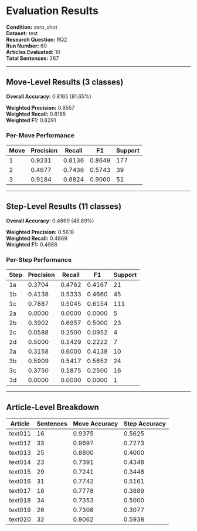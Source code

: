 # Evaluation Results

**Condition:** zero_shot  
**Dataset:** test  
**Research Question:** RQ2  
**Run Number:** 60  
**Articles Evaluated:** 10  
**Total Sentences:** 267  

---

## Move-Level Results (3 classes)

**Overall Accuracy:** 0.8165 (81.65%)  

**Weighted Precision:** 0.8557  
**Weighted Recall:** 0.8165  
**Weighted F1:** 0.8291  

### Per-Move Performance

| Move | Precision | Recall | F1 | Support |
|------|-----------|--------|----|---------|
| 1 | 0.9231 | 0.8136 | 0.8649 | 177 |
| 2 | 0.4677 | 0.7436 | 0.5743 | 39 |
| 3 | 0.9184 | 0.8824 | 0.9000 | 51 |

---

## Step-Level Results (11 classes)

**Overall Accuracy:** 0.4869 (48.69%)  

**Weighted Precision:** 0.5618  
**Weighted Recall:** 0.4869  
**Weighted F1:** 0.4988  

### Per-Step Performance

| Step | Precision | Recall | F1 | Support |
|------|-----------|--------|----|---------|
| 1a | 0.3704 | 0.4762 | 0.4167 | 21 |
| 1b | 0.4138 | 0.5333 | 0.4660 | 45 |
| 1c | 0.7887 | 0.5045 | 0.6154 | 111 |
| 2a | 0.0000 | 0.0000 | 0.0000 | 5 |
| 2b | 0.3902 | 0.6957 | 0.5000 | 23 |
| 2c | 0.0588 | 0.2500 | 0.0952 | 4 |
| 2d | 0.5000 | 0.1429 | 0.2222 | 7 |
| 3a | 0.3158 | 0.6000 | 0.4138 | 10 |
| 3b | 0.5909 | 0.5417 | 0.5652 | 24 |
| 3c | 0.3750 | 0.1875 | 0.2500 | 16 |
| 3d | 0.0000 | 0.0000 | 0.0000 | 1 |

---

## Article-Level Breakdown

| Article | Sentences | Move Accuracy | Step Accuracy |
|---------|-----------|---------------|---------------|
| text011 | 16 | 0.9375 | 0.5625 |
| text012 | 33 | 0.9697 | 0.7273 |
| text013 | 25 | 0.8800 | 0.4000 |
| text014 | 23 | 0.7391 | 0.4348 |
| text015 | 29 | 0.7241 | 0.3448 |
| text016 | 31 | 0.7742 | 0.5161 |
| text017 | 18 | 0.7778 | 0.3889 |
| text018 | 34 | 0.7353 | 0.5000 |
| text019 | 26 | 0.7308 | 0.3077 |
| text020 | 32 | 0.9062 | 0.5938 |
